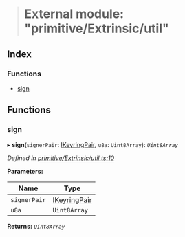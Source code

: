 > # External module: "primitive/Extrinsic/util"

## Index

### Functions

* [sign](_primitive_extrinsic_util_.md#sign)

## Functions

###  sign

▸ **sign**(`signerPair`: [IKeyringPair](../interfaces/_types_.ikeyringpair.md), `u8a`: `Uint8Array`): *`Uint8Array`*

*Defined in [primitive/Extrinsic/util.ts:10](https://github.com/polkadot-js/api/blob/c7c76f6/packages/types/src/primitive/Extrinsic/util.ts#L10)*

**Parameters:**

Name | Type |
------ | ------ |
`signerPair` | [IKeyringPair](../interfaces/_types_.ikeyringpair.md) |
`u8a` | `Uint8Array` |

**Returns:** *`Uint8Array`*